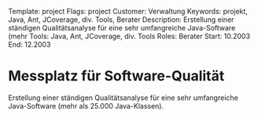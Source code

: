 Template: project
Flags: project
Customer: Verwaltung
Keywords: projekt, Java, Ant, JCoverage, div. Tools, Berater
Description: Erstellung einer ständigen Qualitätsanalyse für eine sehr umfangreiche Java-Software (mehr
Tools: Java, Ant, JCoverage, div. Tools
Roles: Berater
Start: 10.2003
End: 12.2003

# Messplatz für Software-Qualität

Erstellung einer ständigen Qualitätsanalyse für eine sehr umfangreiche Java-Software (mehr als 25.000 Java-Klassen).


